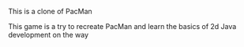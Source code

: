 This is a clone of PacMan

This game is a try to recreate PacMan and learn the basics of 2d Java development on the way

